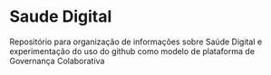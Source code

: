 # Saude Digital
Repositório para organização de informações sobre Saúde Digital e experimentação do uso do github como modelo de plataforma de Governança Colaborativa
